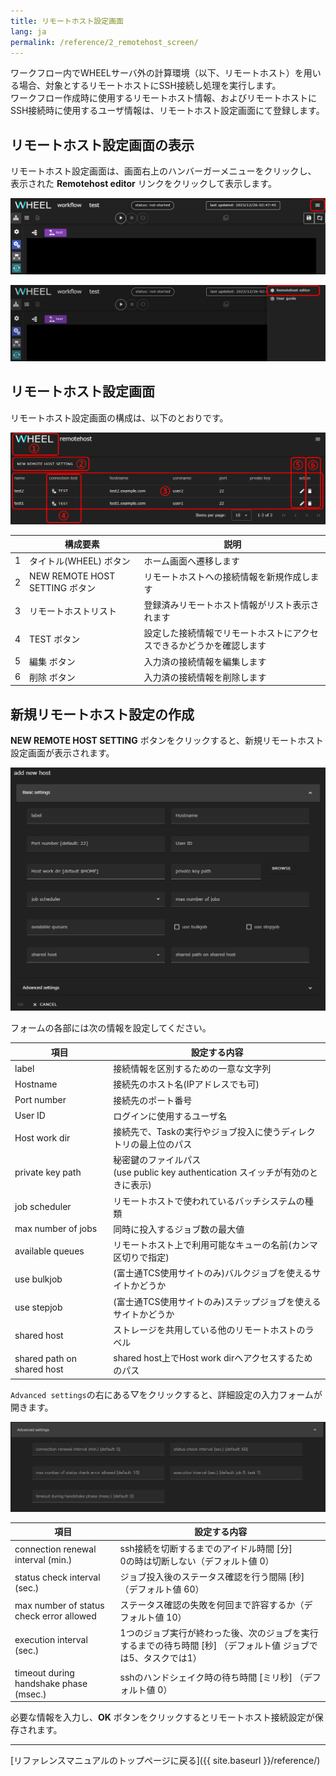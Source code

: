 ```yaml
---
title: リモートホスト設定画面
lang: ja
permalink: /reference/2_remotehost_screen/
---
```

ワークフロー内でWHEELサーバ外の計算環境（以下、リモートホスト）を用いる場合、対象とするリモートホストにSSH接続し処理を実行します。  
ワークフロー作成時に使用するリモートホスト情報、およびリモートホストにSSH接続時に使用するユーザ情報は、リモートホスト設定画面にて登録します。

## リモートホスト設定画面の表示
リモートホスト設定画面は、画面右上のハンバーガーメニューをクリックし、
表示された __Remotehost editor__ リンクをクリックして表示します。

![img](./img/hanberger.png "hanberger.png")

![img](./img/drawer.png "drawer.png")


## リモートホスト設定画面
リモートホスト設定画面の構成は、以下のとおりです。

![img](./img/remotehost.png "remotehost")

||構成要素|説明|
|----------|----------|---------------------------------|
|1|タイトル(WHEEL) ボタン         | ホーム画面へ遷移します                                              |
|2|NEW REMOTE HOST SETTING ボタン | リモートホストへの接続情報を新規作成します                          |
|3|リモートホストリスト           | 登録済みリモートホスト情報がリスト表示されます                      |
|4|TEST ボタン                    | 設定した接続情報でリモートホストにアクセスできるかどうかを確認します|
|5|編集 ボタン                    | 入力済の接続情報を編集します                                        |
|6|削除 ボタン                    | 入力済の接続情報を削除します                                        |

## 新規リモートホスト設定の作成
__NEW REMOTE HOST SETTING__ ボタンをクリックすると、新規リモートホスト設定画面が表示されます。

![img](./img/new_remotehost.png "new_remotehost")

フォームの各部には次の情報を設定してください。

|項目|設定する内容|
|----------|---------------------------------|
|label| 接続情報を区別するための一意な文字列|
|Hostname| 接続先のホスト名(IPアドレスでも可)|
|Port number| 接続先のポート番号|
|User ID| ログインに使用するユーザ名|
|Host work dir| 接続先で、Taskの実行やジョブ投入に使うディレクトリの最上位のパス|
|private key path|秘密鍵のファイルパス<br/>(use public key authentication スイッチが有効のときに表示) |
|job scheduler|リモートホストで使われているバッチシステムの種類|
|max number of jobs|同時に投入するジョブ数の最大値|
|available queues|リモートホスト上で利用可能なキューの名前(カンマ区切りで指定)|
|use bulkjob|(富士通TCS使用サイトのみ)バルクジョブを使えるサイトかどうか|
|use stepjob|(富士通TCS使用サイトのみ)ステップジョブを使えるサイトかどうか|
|shared host|ストレージを共用している他のリモートホストのラベル|
|shared path on shared host|shared host上でHost work dirへアクセスするためのパス|

`Advanced settings`の右にある▽をクリックすると、詳細設定の入力フォームが開きます。

![img](./img/new_remotehost_advance.png "new_remotehost_advance")

|項目|設定する内容|
|----------|---------------------------------|
| connection renewal interval (min.) | ssh接続を切断するまでのアイドル時間 [分]<br> 0の時は切断しない（デフォルト値 0）|
| status check interval (sec.) | ジョブ投入後のステータス確認を行う間隔 [秒]（デフォルト値 60）|
| max number of status check error allowed | ステータス確認の失敗を何回まで許容するか（デフォルト値 10）|
| execution interval (sec.) | 1つのジョブ実行が終わった後、次のジョブを実行するまでの待ち時間 [秒] （デフォルト値 ジョブでは5、タスクでは1）|
| timeout during handshake phase (msec.) | sshのハンドシェイク時の待ち時間 [ミリ秒] （デフォルト値 0）|

必要な情報を入力し、__OK__ ボタンをクリックするとリモートホスト接続設定が保存されます。


--------
[リファレンスマニュアルのトップページに戻る]({{ site.baseurl }}/reference/)
